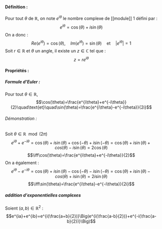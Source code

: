 #### Définition :
Pour tout $\theta$ de $\mathbb R$, on note $e^{i\theta}$ le nombre complexe de [[module]] 1 défini par :$$e^{i\theta}=\cos(\theta)+i\sin(\theta)$$ On a donc :$$Re(e^{i\theta})=\cos(\theta),\quad Im(e^{i\theta})=\sin(\theta)\quad\text{et}\quad |e^{i\theta}|=1$$Soit $r\in\mathbb R$ et $\theta$ un angle, il existe un $z\in\mathbb C$ tel que :$$z=re^{i\theta}$$
#### Propriétés :
##### Formule d'Euler :
Pour tout $\theta\in\mathbb R$,$$\cos(\theta)=\frac{e^{i\theta}+e^{-i\theta}}{2}\quad\text{et}\quad\sin(\theta)=\frac{e^{i\theta}-e^{-i\theta}}{2i}$$
###### Démonstration :
Soit $\theta\in\mathbb R\mod(2\pi)$ $$e^{i\theta}+e^{-i\theta}=\cos(\theta)+i\sin(\theta)+\cos(-\theta)+i\sin(-\theta) =\cos(\theta)+i\sin(\theta)+cos(\theta)-i\sin(\theta)=2\cos(\theta)$$$$\iff\cos(\theta)=\frac{e^{i\theta}+e^{-i\theta}}{2}$$ On a également : $$e^{i\theta}-e^{-i\theta}=\cos(\theta)+i\sin(\theta)-\cos(-\theta)-i\sin(-\theta) =\cos(\theta)+i\sin(\theta)-cos(\theta)+i\sin(\theta)=2i\sin(\theta)$$$$\iff\sin(\theta)=\frac{e^{i\theta}-e^{-i\theta}}{2i}$$
##### addition d'exponentielles complexes
Soient $(a,b)\in\mathbb R^2$ :$$e^{ia}+e^{ib}=e^{i(\frac{a+b}{2})}\Big(e^{i(\frac{a-b}{2})}+e^{-i(\frac{a-b}{2})}\Big)$$ 

 


